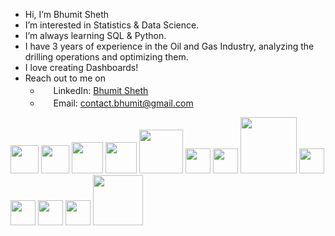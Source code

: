 - Hi, I’m Bhumit Sheth
- I’m interested in Statistics & Data Science.
- I’m always learning SQL & Python.
- I have 3 years of experience in the Oil and Gas Industry, analyzing the drilling operations and optimizing them. 
- I love creating Dashboards!
- Reach out to me on 
    - <img width="17" src="https://i.stack.imgur.com/gVE0j.png"> LinkedIn: [Bhumit Sheth](https://www.linkedin.com/in/bhumitsheth/) <br>
    - <img width="17" src="https://camo.githubusercontent.com/a6d8a862aecb6411e963408e9b3c7666ab357cdfecc14a3a13645eb489688cc8/68747470733a2f2f6564656e742e6769746875622e696f2f537570657254696e7949636f6e732f696d616765732f7376672f676d61696c5f6f6c642e737667"> Email: contact.bhumit@gmail.com

<img width="45" src="https://upload.wikimedia.org/wikipedia/commons/2/21/Matlab_Logo.png">          <img width="45" src="https://user-images.githubusercontent.com/112804900/202898310-1602169a-fd77-4761-82dc-043ae1d46507.png">           <img width="50" src="https://user-images.githubusercontent.com/67586773/105040771-43887300-5a88-11eb-9f01-bee100b9ef22.png">            <img width="50" src="https://user-images.githubusercontent.com/112804900/202898506-61568844-bced-4f08-bfe4-1fa45725be6e.png">           <img width="70" src="https://upload.wikimedia.org/wikipedia/commons/thumb/0/05/Scikit_learn_logo_small.svg/260px-Scikit_learn_logo_small.svg.png?20180808062052">           <img width ="40" src="https://user-images.githubusercontent.com/112804900/203016315-7e30d47b-d25d-4578-88ea-936c50b442e3.png">           <img width="40" src="https://www.vectorlogo.zone/logos/plot_ly/plot_ly-icon.svg">         <img width="90" src="https://s3-ap-southeast-1.amazonaws.com/homepage-media/wp-content/uploads/2022/01/14084051/python_dash.png">           <img width="40" src="https://upload.wikimedia.org/wikipedia/commons/thumb/8/84/Matplotlib_icon.svg/180px-Matplotlib_icon.svg.png?20150311090915"> <img width="40" src="https://user-images.githubusercontent.com/112804900/205588052-b90e5c2a-6788-4c15-b735-4cb620b91b64.png"> <img width="40" src="https://user-images.githubusercontent.com/112804900/207807895-34910dcc-a13d-46c0-86e0-7ab45d339be1.png"> <img width="40" src="https://user-images.githubusercontent.com/112804900/207807631-aca06979-12e6-48e0-ae45-fb7b02e5d0b6.png"> <img width="80" src="https://upload.wikimedia.org/wikipedia/commons/thumb/8/88/SpaCy_logo.svg/120px-SpaCy_logo.svg.png"> 
